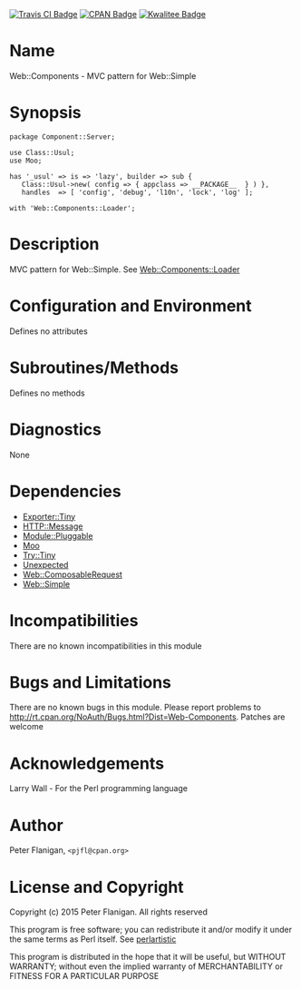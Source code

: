 <div>
    <a href="https://travis-ci.org/pjfl/p5-web-components"><img src="https://travis-ci.org/pjfl/p5-web-components.svg?branch=master" alt="Travis CI Badge"></a>
    <a href="http://badge.fury.io/pl/Web-Components"><img src="https://badge.fury.io/pl/Web-Components.svg" alt="CPAN Badge"></a>
    <a href="http://cpants.cpanauthors.org/dist/Web-Components"><img src="http://cpants.cpanauthors.org/dist/Web-Components.png" alt="Kwalitee Badge"></a>
</div>

# Name

Web::Components - MVC pattern for Web::Simple

# Synopsis

    package Component::Server;

    use Class::Usul;
    use Moo;

    has '_usul' => is => 'lazy', builder => sub {
       Class::Usul->new( config => { appclass => __PACKAGE__  } ) },
       handles  => [ 'config', 'debug', 'l10n', 'lock', 'log' ];

    with 'Web::Components::Loader';

# Description

MVC pattern for Web::Simple. See [Web::Components::Loader](https://metacpan.org/pod/Web::Components::Loader)

# Configuration and Environment

Defines no attributes

# Subroutines/Methods

Defines no methods

# Diagnostics

None

# Dependencies

- [Exporter::Tiny](https://metacpan.org/pod/Exporter::Tiny)
- [HTTP::Message](https://metacpan.org/pod/HTTP::Message)
- [Module::Pluggable](https://metacpan.org/pod/Module::Pluggable)
- [Moo](https://metacpan.org/pod/Moo)
- [Try::Tiny](https://metacpan.org/pod/Try::Tiny)
- [Unexpected](https://metacpan.org/pod/Unexpected)
- [Web::ComposableRequest](https://metacpan.org/pod/Web::ComposableRequest)
- [Web::Simple](https://metacpan.org/pod/Web::Simple)

# Incompatibilities

There are no known incompatibilities in this module

# Bugs and Limitations

There are no known bugs in this module. Please report problems to
http://rt.cpan.org/NoAuth/Bugs.html?Dist=Web-Components.
Patches are welcome

# Acknowledgements

Larry Wall - For the Perl programming language

# Author

Peter Flanigan, `<pjfl@cpan.org>`

# License and Copyright

Copyright (c) 2015 Peter Flanigan. All rights reserved

This program is free software; you can redistribute it and/or modify it
under the same terms as Perl itself. See [perlartistic](https://metacpan.org/pod/perlartistic)

This program is distributed in the hope that it will be useful,
but WITHOUT WARRANTY; without even the implied warranty of
MERCHANTABILITY or FITNESS FOR A PARTICULAR PURPOSE
